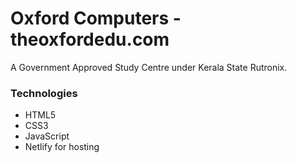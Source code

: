 # Oxford Computers - theoxfordedu.com

A Government Approved Study Centre under Kerala State Rutronix.

### Technologies
- HTML5
- CSS3
- JavaScript
- Netlify for hosting

